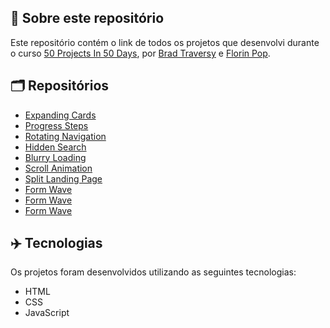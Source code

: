 ## 📝 Sobre este repositório
Este repositório contém o link de todos os projetos que desenvolvi durante o curso <a href="https://www.udemy.com/share/103Pv2AEcYdFxQQXUH">50 Projects In 50 Days</a>, por <a href="https://www.udemy.com/user/brad-traversy/">Brad Traversy</a> e <a href="https://www.udemy.com/user/popflorin/">Florin Pop</a>.

## 🗂️ Repositórios
- <a href="https://github.com/ruuuff/expanding-cards">Expanding Cards</a>
- <a href="https://github.com/ruuuff/progress-steps">Progress Steps</a>
- <a href="https://github.com/ruuuff/rotating-navigation">Rotating Navigation</a>
- <a href="https://github.com/ruuuff/hidden-search">Hidden Search</a>
- <a href="https://github.com/ruuuff/blurry-loading">Blurry Loading</a>
- <a href="https://github.com/ruuuff/scroll-animation">Scroll Animation</a>
- <a href="https://github.com/ruuuff/split-landing-page">Split Landing Page</a>
- <a href="https://github.com/ruuuff/form-wave">Form Wave</a>
- <a href="https://github.com/ruuuff/sound-board">Form Wave</a>
- <a href="https://github.com/ruuuff/dad-jokes">Form Wave</a>


## ✈️ Tecnologias
Os projetos foram desenvolvidos utilizando as seguintes tecnologias:
- HTML
- CSS
- JavaScript